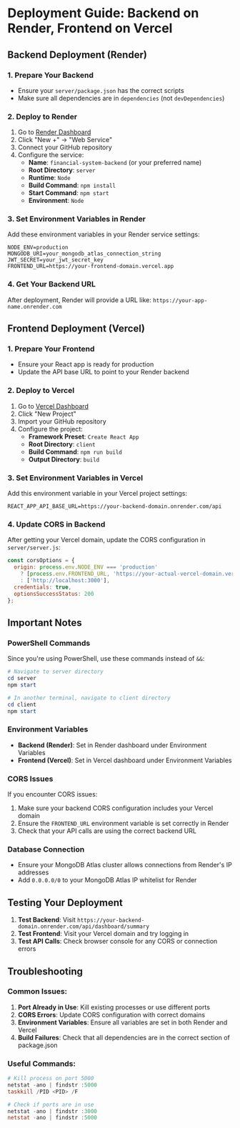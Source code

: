 # Deployment Guide: Backend on Render, Frontend on Vercel

## Backend Deployment (Render)

### 1. Prepare Your Backend
- Ensure your `server/package.json` has the correct scripts
- Make sure all dependencies are in `dependencies` (not `devDependencies`)

### 2. Deploy to Render
1. Go to [Render Dashboard](https://dashboard.render.com/)
2. Click "New +" → "Web Service"
3. Connect your GitHub repository
4. Configure the service:
   - **Name**: `financial-system-backend` (or your preferred name)
   - **Root Directory**: `server`
   - **Runtime**: `Node`
   - **Build Command**: `npm install`
   - **Start Command**: `npm start`
   - **Environment**: `Node`

### 3. Set Environment Variables in Render
Add these environment variables in your Render service settings:
```
NODE_ENV=production
MONGODB_URI=your_mongodb_atlas_connection_string
JWT_SECRET=your_jwt_secret_key
FRONTEND_URL=https://your-frontend-domain.vercel.app
```

### 4. Get Your Backend URL
After deployment, Render will provide a URL like: `https://your-app-name.onrender.com`

## Frontend Deployment (Vercel)

### 1. Prepare Your Frontend
- Ensure your React app is ready for production
- Update the API base URL to point to your Render backend

### 2. Deploy to Vercel
1. Go to [Vercel Dashboard](https://vercel.com/dashboard)
2. Click "New Project"
3. Import your GitHub repository
4. Configure the project:
   - **Framework Preset**: `Create React App`
   - **Root Directory**: `client`
   - **Build Command**: `npm run build`
   - **Output Directory**: `build`

### 3. Set Environment Variables in Vercel
Add this environment variable in your Vercel project settings:
```
REACT_APP_API_BASE_URL=https://your-backend-domain.onrender.com/api
```

### 4. Update CORS in Backend
After getting your Vercel domain, update the CORS configuration in `server/server.js`:
```javascript
const corsOptions = {
  origin: process.env.NODE_ENV === 'production' 
    ? [process.env.FRONTEND_URL, 'https://your-actual-vercel-domain.vercel.app']
    : ['http://localhost:3000'],
  credentials: true,
  optionsSuccessStatus: 200
};
```

## Important Notes

### PowerShell Commands
Since you're using PowerShell, use these commands instead of `&&`:
```powershell
# Navigate to server directory
cd server
npm start

# In another terminal, navigate to client directory
cd client
npm start
```

### Environment Variables
- **Backend (Render)**: Set in Render dashboard under Environment Variables
- **Frontend (Vercel)**: Set in Vercel dashboard under Environment Variables

### CORS Issues
If you encounter CORS issues:
1. Make sure your backend CORS configuration includes your Vercel domain
2. Ensure the `FRONTEND_URL` environment variable is set correctly in Render
3. Check that your API calls are using the correct backend URL

### Database Connection
- Ensure your MongoDB Atlas cluster allows connections from Render's IP addresses
- Add `0.0.0.0/0` to your MongoDB Atlas IP whitelist for Render

## Testing Your Deployment

1. **Test Backend**: Visit `https://your-backend-domain.onrender.com/api/dashboard/summary`
2. **Test Frontend**: Visit your Vercel domain and try logging in
3. **Test API Calls**: Check browser console for any CORS or connection errors

## Troubleshooting

### Common Issues:
1. **Port Already in Use**: Kill existing processes or use different ports
2. **CORS Errors**: Update CORS configuration with correct domains
3. **Environment Variables**: Ensure all variables are set in both Render and Vercel
4. **Build Failures**: Check that all dependencies are in the correct section of package.json

### Useful Commands:
```powershell
# Kill process on port 5000
netstat -ano | findstr :5000
taskkill /PID <PID> /F

# Check if ports are in use
netstat -ano | findstr :3000
netstat -ano | findstr :5000
``` 
